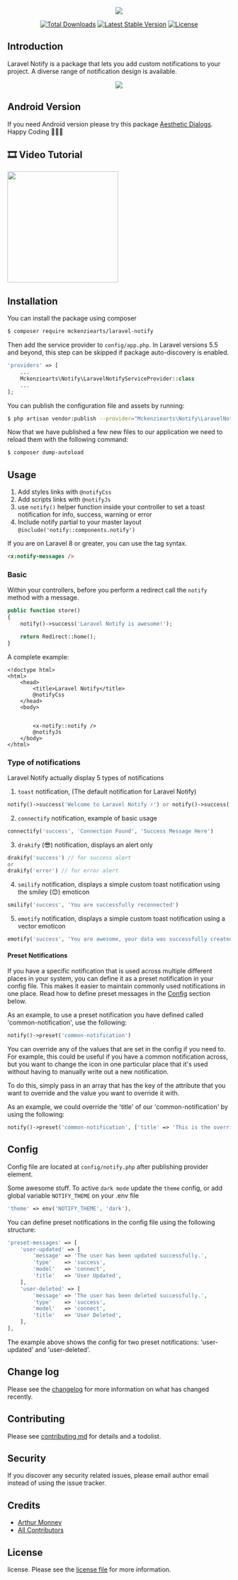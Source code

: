 <p align="center"><img src="https://laravel.cm/images/laravel-notify.svg"></p>

<p align="center">
    <a href="https://packagist.org/packages/mckenziearts/laravel-notify"><img src="https://poser.pugx.org/mckenziearts/laravel-notify/d/total.svg" alt="Total Downloads"></a>
    <a href="https://packagist.org/packages/mckenziearts/laravel-notify"><img src="https://poser.pugx.org/mckenziearts/laravel-notify/v/stable.svg" alt="Latest Stable Version"></a>
    <a href="https://packagist.org/packages/mckenziearts/laravel-notify"><img src="https://poser.pugx.org/mckenziearts/laravel-notify/license.svg" alt="License"></a>
</p>

## Introduction

Laravel Notify is a package that lets you add custom notifications to your project.
A diverse range of notification design is available.

<p align="center">
    <img src="https://i.imgur.com/mZVVn3L.png">
</p>

## Android Version

If you need Android version please try this package [Aesthetic Dialogs](https://github.com/gabriel-TheCode/AestheticDialogs). Happy Coding 👨🏾‍💻

## :film_strip: Video Tutorial 

 [<img src="https://img.youtube.com/vi/Kq5VXLex7DU/0.jpg" width="250">](https://youtu.be/Kq5VXLex7DU)
 
## Installation

You can install the package using composer

```sh
$ composer require mckenziearts/laravel-notify
```

Then add the service provider to `config/app.php`. In Laravel versions 5.5 and beyond, this step can be skipped if package auto-discovery is enabled.

```php
'providers' => [
    ...
    Mckenziearts\Notify\LaravelNotifyServiceProvider::class
    ...
];
```

You can publish the configuration file and assets by running:

```sh
$ php artisan vendor:publish --provider="Mckenziearts\Notify\LaravelNotifyServiceProvider"
```

Now that we have published a few new files to our application we need to reload them with the following command:

```sh
$ composer dump-autoload
```

## Usage

1. Add styles links with `@notifyCss`
2. Add scripts links with `@notifyJs`
3. use `notify()` helper function inside your controller to set a toast notification for info, success, warning or error
4. Include notify partial to your master layout `@include('notify::components.notify')`

If you are on Laravel 8 or greater, you can use the tag syntax.

```html
<x:notify-messages />
```

### Basic

Within your controllers, before you perform a redirect call the `notify` method with a message.

```php
public function store()
{
    notify()->success('Laravel Notify is awesome!');

    return Redirect::home();
}
```

A complete example:

```blade
<!doctype html>
<html>
    <head>
        <title>Laravel Notify</title>
        @notifyCss
    </head>
    <body>


        <x-notify::notify />
        @notifyJs
    </body>
</html>
```

### Type of notifications

Laravel Notify actually display 5 types of notifications

1. `toast` notification, (The default notification for Laravel Notify)

```php
notify()->success('Welcome to Laravel Notify ⚡️') or notify()->success('Welcome to Laravel Notify ⚡️', 'My custom title')
```

2. `connectify` notification, example of basic usage

```php
connectify('success', 'Connection Found', 'Success Message Here')
```

3. `drakify` (😎) notification, displays an alert only

```php
drakify('success') // for success alert
or
drakify('error') // for error alert
```

4. `smilify` notification, displays a simple custom toast notification using the smiley (😊) emoticon

```php
smilify('success', 'You are successfully reconnected')
```

5. `emotify` notification, displays a simple custom toast notification using a vector emoticon

```php
emotify('success', 'You are awesome, your data was successfully created')
```

#### Preset Notifications

If you have a specific notification that is used across multiple different places in your system, you can define it
as a preset notification in your config file. This makes it easier to maintain commonly used notifications in one place.
Read how to define preset messages in the [Config](#config) section below.

As an example, to use a preset notification you have defined called 'common-notification', use the following:

```php
notify()->preset('common-notification')
```

You can override any of the values that are set in the config if you need to. For example, this could be useful if you
have a common notification across, but you want to change the icon in one particular place that it's used without having
to manually write out a new notification.

To do this, simply pass in an array that has the key of the attribute that you want to override and the value you want
to override it with.

As an example, we could override the 'title' of our 'common-notification' by using the following:

```php
notify()->preset('common-notification', ['title' => 'This is the overridden title'])
```

## Config

Config file are located at `config/notify.php` after publishing provider element.

Some awesome stuff. To active `dark mode` update the `theme` config, or add global variable `NOTIFY_THEME` on your .env file

```php
'theme' => env('NOTIFY_THEME', 'dark'),
```

You can define preset notifications in the config file using the following structure:

```php
'preset-messages' => [
    'user-updated' => [
        'message' => 'The user has been updated successfully.',
        'type'    => 'success',
        'model'   => 'connect',
        'title'   => 'User Updated',
    ],
    'user-deleted' => [
        'message' => 'The user has been deleted successfully.',
        'type'    => 'success',
        'model'   => 'connect',
        'title'   => 'User Deleted',
    ],
],
```

The example above shows the config for two preset notifications: 'user-updated' and 'user-deleted'.

## Change log

Please see the [changelog](CHANGELOG.md) for more information on what has changed recently.

## Contributing

Please see [contributing.md](CONTRIBUTING.md) for details and a todolist.

## Security

If you discover any security related issues, please email author email instead of using the issue tracker.

## Credits

- [Arthur Monney][link-author]
- [All Contributors][link-contributors]

## License

license. Please see the [license file](LICENCE.md) for more information.

[ico-version]: https://img.shields.io/packagist/v/mckenziearts/laravel-notify.svg?style=flat-square
[ico-downloads]: https://img.shields.io/packagist/dt/mckenziearts/laravel-notify.svg?style=flat-square

[link-packagist]: https://packagist.org/packages/mckenziearts/laravel-notify
[link-downloads]: https://packagist.org/packages/mckenziearts/laravel-notify
[link-author]: https://twitter.com/MonneyArthur
[link-contributors]: ../../contributors
